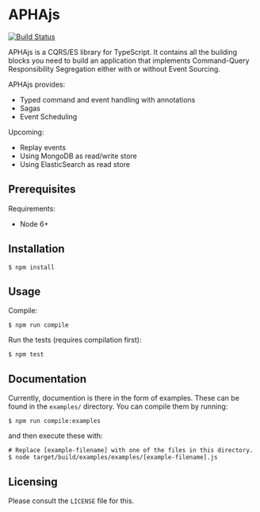 APHAjs
======

[![Build Status](https://travis-ci.org/martyn82/aphajs.svg?branch=master)](https://travis-ci.org/martyn82/aphajs)

APHAjs is a CQRS/ES library for TypeScript. It contains all the
building blocks you need to build an application that implements
Command-Query Responsibility Segregation either with or without
Event Sourcing.

APHAjs provides:
* Typed command and event handling with annotations
* Sagas
* Event Scheduling

Upcoming:
* Replay events
* Using MongoDB as read/write store
* Using ElasticSearch as read store

## Prerequisites

Requirements:
* Node 6+

## Installation
```
$ npm install
```

## Usage

Compile:
```
$ npm run compile
```

Run the tests (requires compilation first):
```
$ npm test
```

## Documentation
Currently, documention is there in the form of examples. These can
be found in the `examples/` directory. You can compile them
by running:
```
$ npm run compile:examples
```
and then execute these with:
```
# Replace [example-filename] with one of the files in this directory.
$ node target/build/examples/examples/[example-filename].js
```

## Licensing

Please consult the `LICENSE` file for this.
